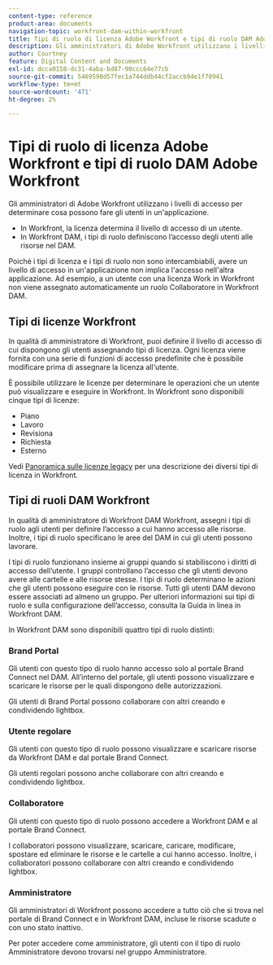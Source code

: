 ```yaml
---
content-type: reference
product-area: documents
navigation-topic: workfront-dam-within-workfront
title: Tipi di ruolo di licenza Adobe Workfront e tipi di ruolo DAM Adobe Workfront
description: Gli amministratori di Adobe Workfront utilizzano i livelli di accesso per determinare cosa possono fare gli utenti in un'applicazione.
author: Courtney
feature: Digital Content and Documents
exl-id: dcca0158-dc31-4aba-bd87-90ccc64e77cb
source-git-commit: 5469598d57fec1a744ddb44cf2accb94e1f70941
workflow-type: tm+mt
source-wordcount: '471'
ht-degree: 2%

---
```


# Tipi di ruolo di licenza Adobe Workfront e tipi di ruolo DAM Adobe Workfront

Gli amministratori di Adobe Workfront utilizzano i livelli di accesso per determinare cosa possono fare gli utenti in un&#39;applicazione.

* In Workfront, la licenza determina il livello di accesso di un utente.
* In Workfront DAM, i tipi di ruolo definiscono l’accesso degli utenti alle risorse nel DAM.

Poiché i tipi di licenza e i tipi di ruolo non sono intercambiabili, avere un livello di accesso in un&#39;applicazione non implica l&#39;accesso nell&#39;altra applicazione. Ad esempio, a un utente con una licenza Work in Workfront non viene assegnato automaticamente un ruolo Collaboratore in Workfront DAM.

## Tipi di licenze Workfront

In qualità di amministratore di Workfront, puoi definire il livello di accesso di cui dispongono gli utenti assegnando tipi di licenza. Ogni licenza viene fornita con una serie di funzioni di accesso predefinite che è possibile modificare prima di assegnare la licenza all&#39;utente. 

È possibile utilizzare le licenze per determinare le operazioni che un utente può visualizzare e eseguire in Workfront. In Workfront sono disponibili cinque tipi di licenze:

* Piano
* Lavoro
* Revisiona
* Richiesta
* Esterno

Vedi [Panoramica sulle licenze legacy](../../administration-and-setup/add-users/access-levels-and-object-permissions/wf-licenses.md) per una descrizione dei diversi tipi di licenza in Workfront.

## Tipi di ruoli DAM Workfront

In qualità di amministratore di Workfront DAM Workfront, assegni i tipi di ruolo agli utenti per definire l’accesso a cui hanno accesso alle risorse. Inoltre, i tipi di ruolo specificano le aree del DAM in cui gli utenti possono lavorare.

I tipi di ruolo funzionano insieme ai gruppi quando si stabiliscono i diritti di accesso dell’utente. I gruppi controllano l’accesso che gli utenti devono avere alle cartelle e alle risorse stesse. I tipi di ruolo determinano le azioni che gli utenti possono eseguire con le risorse. Tutti gli utenti DAM devono essere associati ad almeno un gruppo. Per ulteriori informazioni sui tipi di ruolo e sulla configurazione dell’accesso, consulta la Guida in linea in Workfront DAM.

In Workfront DAM sono disponibili quattro tipi di ruolo distinti:

### Brand Portal

Gli utenti con questo tipo di ruolo hanno accesso solo al portale Brand Connect nel DAM. All’interno del portale, gli utenti possono visualizzare e scaricare le risorse per le quali dispongono delle autorizzazioni.

Gli utenti di Brand Portal possono collaborare con altri creando e condividendo lightbox.

### Utente regolare

Gli utenti con questo tipo di ruolo possono visualizzare e scaricare risorse da Workfront DAM e dal portale Brand Connect.

Gli utenti regolari possono anche collaborare con altri creando e condividendo lightbox.

### Collaboratore

Gli utenti con questo tipo di ruolo possono accedere a Workfront DAM e al portale Brand Connect.

I collaboratori possono visualizzare, scaricare, caricare, modificare, spostare ed eliminare le risorse e le cartelle a cui hanno accesso. Inoltre, i collaboratori possono collaborare con altri creando e condividendo lightbox. 

### Amministratore

Gli amministratori di Workfront possono accedere a tutto ciò che si trova nel portale di Brand Connect e in Workfront DAM, incluse le risorse scadute o con uno stato inattivo.

Per poter accedere come amministratore, gli utenti con il tipo di ruolo Amministratore devono trovarsi nel gruppo Amministratore.
